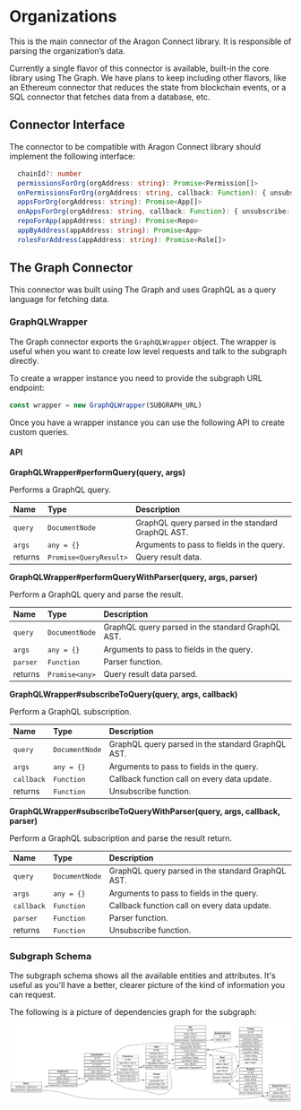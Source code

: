 # Organizations

This is the main connector of the Aragon Connect library. It is responsible of parsing the organization’s data.

Currently a single flavor of this connector is available, built-in the core library using The Graph. We have plans to keep including other flavors, like an Ethereum connector that reduces the state from blockchain events, or a SQL connector that fetches data from a database, etc.

## Connector Interface

The connector to be compatible with Aragon Connect library should implement the following interface:

```typescript
  chainId?: number
  permissionsForOrg(orgAddress: string): Promise<Permission[]>
  onPermissionsForOrg(orgAddress: string, callback: Function): { unsubscribe: Function }
  appsForOrg(orgAddress: string): Promise<App[]>
  onAppsForOrg(orgAddress: string, callback: Function): { unsubscribe: Function }
  repoForApp(appAddress: string): Promise<Repo>
  appByAddress(appAddress: string): Promise<App>
  rolesForAddress(appAddress: string): Promise<Role[]>
```

## The Graph Connector

This connector was built using The Graph and uses GraphQL as a query language for fetching data.

### GraphQLWrapper

The Graph connector exports the `GraphQLWrapper` object. The wrapper is useful when you want to create low level requests and talk to the subgraph directly.

To create a wrapper instance you need to provide the subgraph URL endpoint:

```javascript
const wrapper = new GraphQLWrapper(SUBGRAPH_URL)
```

Once you have a wrapper instance you can use the following API to create custom queries.

#### API

**GraphQLWrapper\#performQuery\(query, args\)**

Performs a GraphQL query.

| Name | Type | Description |
| :--- | :--- | :--- |
| `query` | `DocumentNode` | GraphQL query parsed in the standard GraphQL AST. |
| `args` | `any = {}` | Arguments to pass to fields in the query. |
| returns | `Promise<QueryResult>` | Query result data. |

**GraphQLWrapper\#performQueryWithParser\(query, args, parser\)**

Perform a GraphQL query and parse the result.

| Name | Type | Description |
| :--- | :--- | :--- |
| `query` | `DocumentNode` | GraphQL query parsed in the standard GraphQL AST. |
| `args` | `any = {}` | Arguments to pass to fields in the query. |
| `parser` | `Function` | Parser function. |
| returns | `Promise<any>` | Query result data parsed. |

**GraphQLWrapper\#subscribeToQuery\(query, args, callback\)**

Perform a GraphQL subscription.

| Name | Type | Description |
| :--- | :--- | :--- |
| `query` | `DocumentNode` | GraphQL query parsed in the standard GraphQL AST. |
| `args` | `any = {}` | Arguments to pass to fields in the query. |
| `callback` | `Function` | Callback function call on every data update. |
| returns | `Function` | Unsubscribe function. |

**GraphQLWrapper\#subscribeToQueryWithParser\(query, args, callback, parser\)**

Perform a GraphQL subscription and parse the result return.

| Name | Type | Description |
| :--- | :--- | :--- |
| `query` | `DocumentNode` | GraphQL query parsed in the standard GraphQL AST. |
| `args` | `any = {}` | Arguments to pass to fields in the query. |
| `callback` | `Function` | Callback function call on every data update. |
| `parser` | `Function` | Parser function. |
| returns | `Function` | Unsubscribe function. |

### Subgraph Schema

The subgraph schema shows all the available entities and attributes. It's useful as you'll have a better, clearer picture of the kind of information you can request.

The following is a picture of dependencies graph for the subgraph:

![](../.gitbook/assets/org-schema.png)

